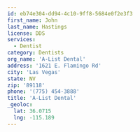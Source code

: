 ```yaml
---
id: eb74e304-dd94-4c10-9ff8-5684e0f2e3f3
first_name: John
last_name: Hastings
license: DDS
services:
  - Dentist
category: Dentists
org_name: 'A-List Dental'
address: '1621 E. Flamingo Rd'
city: 'Las Vegas'
state: NV
zip: '89118'
phone: '(775) 454-3888'
title: 'A-List Dental'
_geoloc:
  lat: 36.0715
  lng: -115.189
---
```

